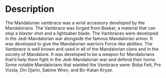 # Description

The Mandalorian vambrace was a wrist accessory developed by the Mandalorians.
The Vambrace was forged from Beskar, a material that can stop a blaster shot and a lightsaber blade.
The Vambraces were developed in the Jedi-Mandalorian war alongside the famous Mandalorian armor.
It was developed to give the Mandalorian warriors Force-like abilities.
The Vambrace is well known and used in all of the Mandalorian clans and in the society of Mandalore.
It was developed to be a weapon for Mandalorians that’d help them fight in the Jedi-Mandalorian war and defend their home.
Some notable Mandalorians that wielded the Vambrace were: Boba Fett, Pre Vizsla, Din Djarin, Sabine Wren, and Bo-Katan Kryze.
